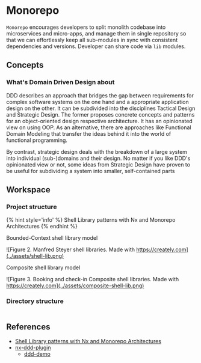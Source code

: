 # Monorepo

`Monorepo` encourages developers to split monolith codebase into microservices and micro-apps,
and manage them in single repository so that we can effortlessly keep all sub-modules in sync with consistent dependencies and versions.
Developer can share code via `lib` modules.

## Concepts

### What's Domain Driven Design about

DDD describes an approach that bridges the gap between requirements for complex software systems on the one hand and a appropriate application design on the other. It can be subdivided into the disciplines Tactical Design and Strategic Design. The former proposes concrete concepts and patterns for an object-oriented design respective architecture. It has an opinionated view on using OOP. As an alternative, there are approaches like Functional Domain Modeling that transfer the ideas behind it into the world of functional programming.

By contrast, strategic design deals with the breakdown of a large system into individual (sub-)domains and their design. No matter if you like DDD's opinionated view or not, some ideas from Strategic Design have proven to be useful for subdividing a system into smaller, self-contained parts

## Workspace

### Project structure

{% hint style='info' %}
Shell Library patterns with Nx and Monorepo Architectures
{% endhint %}

Bounded-Context shell library model

![Figure 2. Manfred Steyer shell libraries. Made with https://creately.com](../assets/shell-lib.png)

Composite shell library model

![Figure 3. Booking and check-in Composite shell libraries. Made with https://creately.com](../assets/composite-shell-lib.png)

### Directory structure

```
```

## References

- [Shell Library patterns with Nx and Monorepo Architectures](https://indepth.dev/the-shell-library-patterns-with-nx-and-monorepo-architectures/)
- [nx-ddd-plugin](https://github.com/angular-architects/nx-ddd-plugin/tree/master/libs/ddd)
  - [ddd-demo](https://github.com/angular-architects/ddd-demo)

